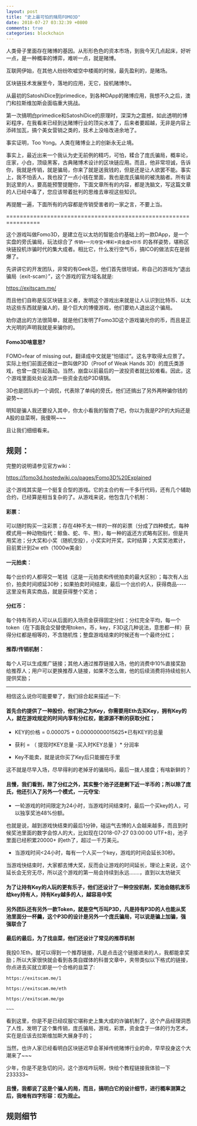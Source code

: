 ```yaml
---
layout: post
title: "史上最可怕的赌局FOMO3D"
date: 2018-07-27 03:32:39 +0800
comments: true
categories: blockchain
---
```


人类骨子里面存在赌博的基因。从形形色色的资本市场，到我今天几点起床，好听一点，是一种概率的博弈，难听一点，就是赌博。

互联网伊始，在其他人纷纷吹嘘空中楼阁的时候，最先盈利的，是赌场。

区块链技术发展至今，落地的应用，无它，投机赌博尔。

从最初的SatoshiDice到primedice，到各种DApp的赌博应用，我想不久之后，澳门和拉斯维加斯会面临重大挑战。

第一次搞明白primedice和SatoshiDice的原理时，深深为之震撼，如此透明的博彩程序，在我看来已经到达赌博行业的顶尖水准了，后来者要超越，无非是内容上添砖加瓦，搞个美女营销之类的，技术上没啥改进余地了。

事实证明，Too Yong。人类在赌博业上的创新永无止境。

事实上，最近出来一个我认为史无前例的精巧，可怕，糅合了庞氏骗局，概率论，庄家，小白，顶级黑客，古典赌博术设计的区块链应用。而且，他非常坦诚，告诉你，我就是传销，就是骗局，你来了就是送我钱的，但是还是让人欲罢不能。事实上，我不怕丢人，我也投了一点小钱在里面，我也是庞氏骗局的被洗脑者。所有读到这里的人，要高能预警提醒你，下面文章所有的内容，都是洗脑文，写这篇文章的人已经中毒了，您应该带着批判的思维去审视这些知识。

再提醒一遍，下面所有的内容都是传销受害者的一家之言，不要上当。

<!-- more -->

================================================================

这个游戏叫做Fomo3D，是建立在以太坊的智能合约基础上的一款DApp，是一个实盘的旁氏骗局，玩法综合了 `传销+一元夺宝+博彩+资金盘+炒币` 的各样姿势，堪称区块链投机诈骗时代的集大成者。相比它，什么发行空气币，搞ICO的做法实在是弱爆了。

先讲讲它的开发团队，非常的有Geek范，他们首先很坦诚，称自己的游戏为“退出骗局（exit-scam）”，这个游戏的官方域名就是:

https://exitscam.me/

而且他们自称是反区块链主义者，发明这个游戏出来就是让人认识到比特币、以太坊这些东西就是骗人的，是个巨大的博傻游戏，他们要劝人退出这个骗局。

劝你退出的方法很简单，就是他们发明了Fomo3D这个游戏骗光你的币，而且是正大光明的声明我就是来骗你的。

#### Fomo3D啥意思?

FOMO=fear of missing out，翻译成中文就是“怕错过”。这名字取得太应景了。实际上他们前面还做过一款叫做P3D（Proof of Weak Hands 3D）的庞氏类游戏，也曾一度引起轰动。当然，崩盘以前最后的一波投资者就比较难看。因此，这个游戏里面处处设法弄一些资金去给P3D填锅。

3D也是团队的一个调侃，代表除了单纯的旁氏，他们还搞出了另外两种骗你钱的姿势~~

明知是骗人我还要投入其中，你太小看我的智商了吧，你以为我是P2P的大妈还是A股的韭菜啊，我傻啊~~~

且让我们细细看来。

## 规则：

完整的说明请参见官方wiki：

https://fomo3d.hostedwiki.co/pages/Fomo3D%20Explained


这个游戏其实是一个挺复合型的游戏。它的主合约有一千多行代码，还有几个辅助合约，已经算是相当复杂的了。从游戏来说，他包含几个机制：

#### 彩票：
可以随时购买一注彩票；存在4种不太一样的一样的彩票（分成了四种模式，每种模式用一种动物指代：鲸鱼、蛇、牛、熊），每一种的返还方式略有区别，但是共用奖池；分大奖和小奖（随机空投），小奖实时开奖，实时结算；大奖奖池累计，目前累计到2w eth（1000w美金）

#### 一元拍卖：
每个出价的人都得交一笔钱（这是一元拍卖和传统拍卖的最大区别）；每次有人出价，拍卖时间顺延30秒；如果拍卖时间结束，最后一个出价的人，获得商品----这里没有真实商品，就是获得整个奖池；

#### 分红币：
每个持有币的人可以从后面的入场资金获得固定分红；分红完全平均，每一个token（在下面我会交替使用token，币，key，F3D这几种说法，意思都一样）获得分红都是相等的，不含随机性；整盘游戏结束的时候还有一个最终分红；

#### 推荐/传销机制：
每个人可以生成推广链接；其他人通过推荐链接入场，他的消费中10%直接奖励给推荐人；用户可以更换推荐人链接，如果不怎么做，他的后续消费将持续给别人提供奖励；

---------------------------------------

相信这么说你可能要晕了，我们综合起来描述一下:

#### 首先合约提供了一种股份，他们称之为Key，你需要用Eth去买Key，拥有Key的人，就在游戏规定的时间内享有分红权，能源源不断的获取分红；

* KEY的价格 = 0.000075 + 0.00000000015625*已有KEY的总量

* 获利 = （ 提现时KEY总量 -买入时KEY总量 ）* 分润率

* Key不能卖，就是说你买了Key后只能握在手里

这不就是尽早入场，尽早得利的老掉牙的骗局吗，最后一拨人接盘；有啥新鲜的？ 

#### 且慢，我们看到，除了分红之外，其实整个池子还是剩下近一半币的；所以除了庞氏，他还引入了另外一个模式，一元夺宝:

* 一轮游戏的时间限定为24小时，当游戏时间结束时，最后一个买key的人，可以独享奖池48%份额。

也就是说，越到游戏快结束的最后1分钟，碰运气去博的人会越来越多，而且到时候奖池里面的数字会惊人的大，比如现在(2018-07-27 03:00:00 UTF+8)，池子里面已经积累20000+ 的eth了，超过一千万美元。

* 当游戏时间<24小时，每有一个人买一个key，游戏的时间会延长30秒。

当游戏快结束时，大家都去博大奖，反而会让游戏的时间延长，理论上来说，这个延长会无穷无尽，所以这个游戏的第一局会持续到永远.......，直到以太坊破灭

#### 为了让持有Key的人玩的更有乐子，他们还设计了一种空投机制，奖池会随机发币给key持有人，持有Key越多的人，越容易中奖

#### 另外团队还有另外一款Token，就是空气币叫P3D，凡是持有P3D的人也能从奖池里面分一杯羹，这个P3D的设计是另外一个庞氏骗局，可以说是骗上加骗，强强联合了

#### 最后的最后，为了找韭菜，他们还设计了常见的推荐机制

我投0.1Eth，就可以得到一个推荐链接，凡是点击这个链接进来的人，我都能拿奖励；所以大家很快就会看到各类自媒体的科普文章中，夹带类似以下格式的链接，你点进去买就立即是一个合格的韭菜了:

```
https://exitscam.me/1

https://exitscam.me/eth

https://exitscam.me/go

~~~
```

看到这里，你是不是已经叹服它堪称史上集大成的诈骗机制了，这个产品经理洞悉了人性，发明了这个集传销，庞氏骗局，游戏，彩票，资金盘于一体的行为艺术，实在是应该去拉斯维加斯大展身手的；

当然，也许人家已经看明白区块链迟早会革掉传统赌博行业的命，早早投身这个大潮来了~~~

少年，你是不是急切的问，这个游戏咋玩啊，快给个教程链接我体验一下 233333~

#### 且慢，我都说了这是个骗人的局，而且，搞明白它的设计细节，进行概率测算之后，我唯有四字形容：叹为观止。

## 规则细节

~~~ 待续~~~
